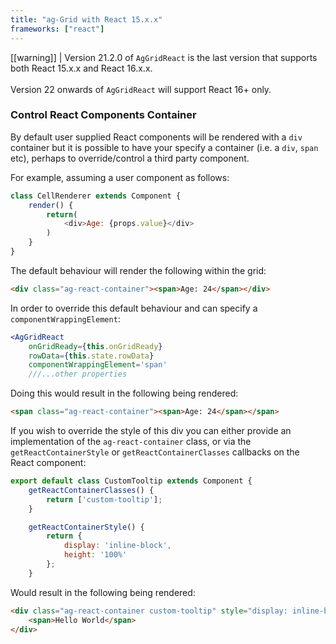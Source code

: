 ```yaml
---
title: "ag-Grid with React 15.x.x"
frameworks: ["react"]
---
```


[[warning]]
| Version 21.2.0 of `AgGridReact` is the last version that supports both React 15.x.x and React 16.x.x. <br/><br/>Version 22 onwards of `AgGridReact` will support React 16+ only.

### Control React Components Container

By default user supplied React components will be rendered with a `div` container but it is possible to have your specify
a container (i.e. a `div`, `span` etc), perhaps to override/control a third party component.

For example, assuming a user component as follows:

```js
class CellRenderer extends Component {
    render() {
        return(
            <div>Age: {props.value}</div>
        )
    }
}
```

The default behaviour will render the following within the grid:

```html
<div class="ag-react-container"><span>Age: 24</span></div>
```

In order to override this default behaviour and can specify a `componentWrappingElement`:

```jsx
<AgGridReact
    onGridReady={this.onGridReady}
    rowData={this.state.rowData}
    componentWrappingElement='span'
    ///...other properties
```

Doing this would result in the following being rendered:

```html
<span class="ag-react-container"><span>Age: 24</span></span>
```
If you wish to override the style of this div you can either provide an implementation of
the `ag-react-container` class, or via the `getReactContainerStyle` or `getReactContainerClasses`
callbacks on the React component:

```js
export default class CustomTooltip extends Component {
    getReactContainerClasses() {
        return ['custom-tooltip'];
    }

    getReactContainerStyle() {
        return {
            display: 'inline-block',
            height: '100%'
        };
    }
```

Would result in the following being rendered:

```html
<div class="ag-react-container custom-tooltip" style="display: inline-block; height: 100%" >
    <span>Hello World</span>
</div>
```
